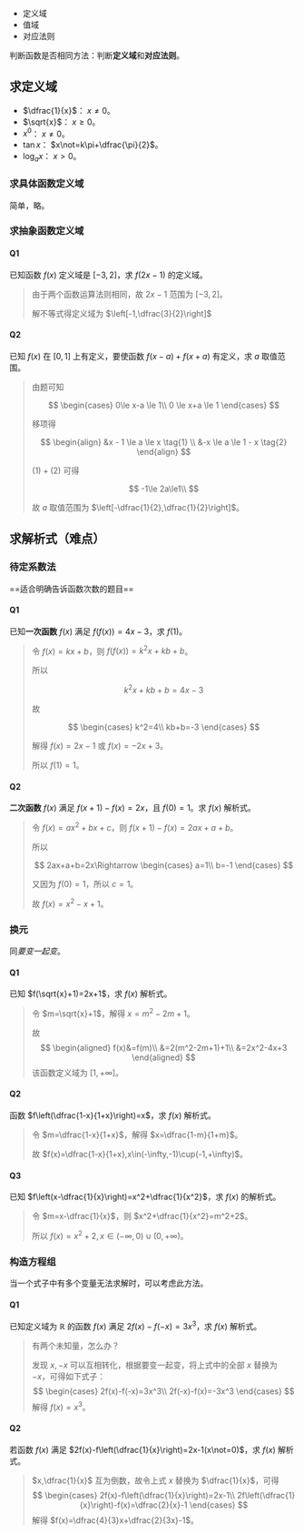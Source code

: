 - 定义域
- 值域
- 对应法则

判断函数是否相同方法：判断**定义域**和**对应法则**。

## 求定义域

- $\dfrac{1}{x}$： $x\not=0$。
- $\sqrt{x}$： $x\ge 0$。
- $x^0$： $x\not=0$。
- $\tan x$： $x\not=k\pi+\dfrac{\pi}{2}$。
- $\log_{a}x$： $x>0$。

### 求具体函数定义域

简单，略。

### 求抽象函数定义域

#### Q1

已知函数 $f(x)$ 定义域是 $[-3,2]$，求 $f(2x-1)$ 的定义域。

> 由于两个函数运算法则相同，故 $2x-1$ 范围为 $[-3,2]$。
>
> 解不等式得定义域为 $\left[-1,\dfrac{3}{2}\right]$

#### Q2

已知 $f(x)$ 在 $[0,1]$ 上有定义，要使函数 $f(x-a)+f(x+a)$ 有定义，求 $a$ 取值范围。

> 由题可知
> 
> $$
> \begin{cases}
> 0\le x-a \le 1\\
> 0 \le x+a \le 1
> \end{cases}
> $$
> 
> 移项得
> 
> $$
> \begin{align}
> &x - 1 \le a \le x \tag{1} \\
> &-x \le a \le 1 - x \tag{2}
> \end{align}
> $$
> 
> $(1)+(2)$ 可得
> 
> $$
> -1\le 2a\le1\\
> $$
> 
> 故 $a$ 取值范围为 $\left[-\dfrac{1}{2},\dfrac{1}{2}\right]$。

## 求解析式（难点）

### 待定系数法

==适合明确告诉函数次数的题目==

#### Q1

已知**一次函数** $f(x)$ 满足 $f(f(x))=4x-3$，求 $f(1)$​。

> 令 $f(x)=kx+b$，则 $f(f(x))=k^2x+kb+b$。
>
> 所以
> 
> $$
> k^2x+kb+b=4x-3
> $$
> 
> 故
> 
> $$
> \begin{cases}
> k^2=4\\
> kb+b=-3
> \end{cases}
> $$
> 
> 解得 $f(x)=2x-1$ 或 $f(x)=-2x+3$。
>
> 所以 $f(1)=1$​。

#### Q2

**二次函数** $f(x)$ 满足 $f(x+1)-f(x)=2x$，且 $f(0)=1$。求 $f(x)$ 解析式。

> 令 $f(x)=ax^2+bx+c$，则 $f(x+1)-f(x)=2ax+a+b$。
>
> 所以
> 
> $$
> 2ax+a+b=2x\Rightarrow
> \begin{cases}
> a=1\\
> b=-1
> \end{cases}
> $$
> 
> 又因为 $f(0)=1$，所以 $c=1$。
>
> 故 $f(x)=x^2-x+1$。

### 换元

同*要变一起变*。

#### Q1

已知 $f(\sqrt{x}+1)=2x+1$，求 $f(x)$ 解析式。

> 令 $m=\sqrt{x}+1$，解得 $x=m^2-2m+1$。
>
> 故
> $$
> \begin{aligned}
> f(x)&=f(m)\\
> &=2(m^2-2m+1)+1\\
> &=2x^2-4x+3
> \end{aligned}
> $$
> 该函数定义域为 $[1,+\infty]$。

#### Q2

函数 $f\left(\dfrac{1-x}{1+x}\right)=x$，求 $f(x)$ 解析式。

> 令 $m=\dfrac{1-x}{1+x}$，解得 $x=\dfrac{1-m}{1+m}$。
>
> 故 $f(x)=\dfrac{1-x}{1+x},x\in(-\infty,-1)\cup(-1,+\infty)$。

#### Q3

已知 $f\left(x-\dfrac{1}{x}\right)=x^2+\dfrac{1}{x^2}$，求 $f(x)$ 的解析式。

> 令 $m=x-\dfrac{1}{x}$，则 $x^2+\dfrac{1}{x^2}=m^2+2$。
>
> 所以 $f(x)=x^2+2,x\in(-\infty,0)\cup(0,+\infty)$。

### 构造方程组

当一个式子中有多个变量无法求解时，可以考虑此方法。

#### Q1

已知定义域为 $\mathbb{R}$ 的函数 $f(x)$ 满足 $2f(x)-f(-x)=3x^3$，求 $f(x)$ 解析式。

> 有两个未知量，怎么办？
>
> 发现 $x,-x$ 可以互相转化，根据要变一起变，将上式中的全部 $x$ 替换为 $-x$，可得如下式子：
> $$
> \begin{cases}
> 2f(x)-f(-x)=3x^3\\
> 2f(-x)-f(x)=-3x^3
> \end{cases}
> $$
> 解得 $f(x)=x^3$。

#### Q2

若函数 $f(x)$ 满足 $2f(x)-f\left(\dfrac{1}{x}\right)=2x-1(x\not=0)$，求 $f(x)$ 解析式。

> $x,\dfrac{1}{x}$ 互为倒数，故令上式 $x$ 替换为 $\dfrac{1}{x}$，可得
> $$
> \begin{cases}
> 2f(x)-f\left(\dfrac{1}{x}\right)=2x-1\\
> 2f\left(\dfrac{1}{x}\right)-f(x)=\dfrac{2}{x}-1
> \end{cases}
> $$
> 解得 $f(x)=\dfrac{4}{3}x+\dfrac{2}{3x}-1$。
